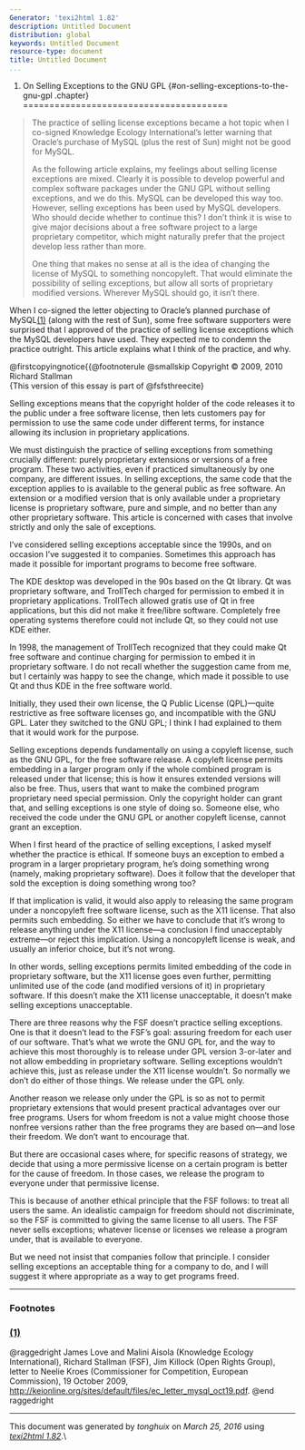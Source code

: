 ```yaml
---
Generator: 'texi2html 1.82'
description: Untitled Document
distribution: global
keywords: Untitled Document
resource-type: document
title: Untitled Document
...
```


1. On Selling Exceptions to the GNU GPL {#on-selling-exceptions-to-the-gnu-gpl .chapter}
=======================================

> The practice of selling license exceptions became a hot topic when I
> co-signed Knowledge Ecology International’s letter warning that
> Oracle’s purchase of MySQL (plus the rest of Sun) might not be good
> for MySQL.
>
> As the following article explains, my feelings about selling license
> exceptions are mixed. Clearly it is possible to develop powerful and
> complex software packages under the GNU GPL without selling
> exceptions, and we do this. MySQL can be developed this way too.
> However, selling exceptions has been used by MySQL developers. Who
> should decide whether to continue this? I don’t think it is wise to
> give major decisions about a free software project to a large
> proprietary competitor, which might naturally prefer that the project
> develop less rather than more.
>
> One thing that makes no sense at all is the idea of changing the
> license of MySQL to something noncopyleft. That would eliminate the
> possibility of selling exceptions, but allow all sorts of proprietary
> modified versions. Wherever MySQL should go, it isn’t there.

When I co-signed the letter objecting to Oracle’s planned purchase of
MySQL[(1)](#FOOT1) (along with the rest of Sun), some free software
supporters were surprised that I approved of the practice of selling
license exceptions which the MySQL developers have used. They expected
me to condemn the practice outright. This article explains what I think
of the practice, and why.

@firstcopyingnotice{{@footnoterule @smallskip Copyright © 2009, 2010
Richard Stallman\
 {This version of this essay is part of @fsfsthreecite}

Selling exceptions means that the copyright holder of the code releases
it to the public under a free software license, then lets customers pay
for permission to use the same code under different terms, for instance
allowing its inclusion in proprietary applications.

We must distinguish the practice of selling exceptions from something
crucially different: purely proprietary extensions or versions of a free
program. These two activities, even if practiced simultaneously by one
company, are different issues. In selling exceptions, the same code that
the exception applies to is available to the general public as free
software. An extension or a modified version that is only available
under a proprietary license is proprietary software, pure and simple,
and no better than any other proprietary software. This article is
concerned with cases that involve strictly and only the sale of
exceptions.

I’ve considered selling exceptions acceptable since the 1990s, and on
occasion I’ve suggested it to companies. Sometimes this approach has
made it possible for important programs to become free software.

The KDE desktop was developed in the 90s based on the Qt library. Qt was
proprietary software, and TrollTech charged for permission to embed it
in proprietary applications. TrollTech allowed gratis use of Qt in free
applications, but this did not make it free/libre software. Completely
free operating systems therefore could not include Qt, so they could not
use KDE either.

In 1998, the management of TrollTech recognized that they could make Qt
free software and continue charging for permission to embed it in
proprietary software. I do not recall whether the suggestion came from
me, but I certainly was happy to see the change, which made it possible
to use Qt and thus KDE in the free software world.

Initially, they used their own license, the Q Public License (QPL)—quite
restrictive as free software licenses go, and incompatible with the GNU
GPL. Later they switched to the GNU GPL; I think I had explained to them
that it would work for the purpose.

Selling exceptions depends fundamentally on using a copyleft license,
such as the GNU GPL, for the free software release. A copyleft license
permits embedding in a larger program only if the whole combined program
is released under that license; this is how it ensures extended versions
will also be free. Thus, users that want to make the combined program
proprietary need special permission. Only the copyright holder can grant
that, and selling exceptions is one style of doing so. Someone else, who
received the code under the GNU GPL or another copyleft license, cannot
grant an exception.

When I first heard of the practice of selling exceptions, I asked myself
whether the practice is ethical. If someone buys an exception to embed a
program in a larger proprietary program, he’s doing something wrong
(namely, making proprietary software). Does it follow that the developer
that sold the exception is doing something wrong too?

If that implication is valid, it would also apply to releasing the same
program under a noncopyleft free software license, such as the X11
license. That also permits such embedding. So either we have to conclude
that it’s wrong to release anything under the X11 license—a conclusion I
find unacceptably extreme—or reject this implication. Using a
noncopyleft license is weak, and usually an inferior choice, but it’s
not wrong.

In other words, selling exceptions permits limited embedding of the code
in proprietary software, but the X11 license goes even further,
permitting unlimited use of the code (and modified versions of it) in
proprietary software. If this doesn’t make the X11 license unacceptable,
it doesn’t make selling exceptions unacceptable.

There are three reasons why the FSF doesn’t practice selling exceptions.
One is that it doesn’t lead to the FSF’s goal: assuring freedom for each
user of our software. That’s what we wrote the GNU GPL for, and the way
to achieve this most thoroughly is to release under GPL version
3-or-later and not allow embedding in proprietary software. Selling
exceptions wouldn’t achieve this, just as release under the X11 license
wouldn’t. So normally we don’t do either of those things. We release
under the GPL only.

Another reason we release only under the GPL is so as not to permit
proprietary extensions that would present practical advantages over our
free programs. Users for whom freedom is not a value might choose those
nonfree versions rather than the free programs they are based on—and
lose their freedom. We don’t want to encourage that.

But there are occasional cases where, for specific reasons of strategy,
we decide that using a more permissive license on a certain program is
better for the cause of freedom. In those cases, we release the program
to everyone under that permissive license.

This is because of another ethical principle that the FSF follows: to
treat all users the same. An idealistic campaign for freedom should not
discriminate, so the FSF is committed to giving the same license to all
users. The FSF never sells exceptions; whatever license or licenses we
release a program under, that is available to everyone.

But we need not insist that companies follow that principle. I consider
selling exceptions an acceptable thing for a company to do, and I will
suggest it where appropriate as a way to get programs freed.

<div class="footnote">

------------------------------------------------------------------------

### Footnotes

### [(1)](#DOCF1)

@raggedright James Love and Malini Aisola (Knowledge Ecology
International), Richard Stallman (FSF), Jim Killock (Open Rights Group),
letter to Neelie Kroes (Commissioner for Competition, European
Commission), 19 October 2009,
<http://keionline.org/sites/default/files/ec_letter_mysql_oct19.pdf>.
@end raggedright

</div>

------------------------------------------------------------------------

This document was generated by *tonghuix* on *March 25, 2016* using
[*texi2html 1.82*](http://www.nongnu.org/texi2html/).\
